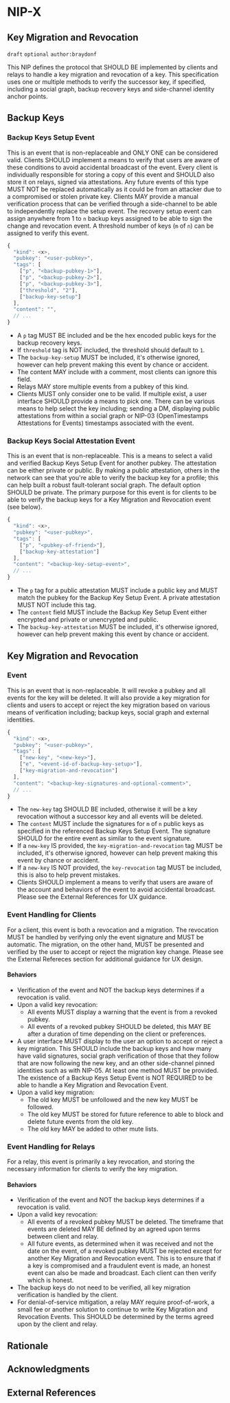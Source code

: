 NIP-X
=====

Key Migration and Revocation
------

`draft` `optional` `author:braydonf`

This NIP defines the protocol that SHOULD BE implemented by clients and relays to handle a key migration and revocation of a key. This specification uses one or multiple methods to verify the successor key, if specified, including a social graph, backup recovery keys and side-channel identity anchor points.

## Backup Keys

### Backup Keys Setup Event

This is an event that is non-replaceable and ONLY ONE can be considered valid. Clients SHOULD implement a means to verify that users are aware of these conditions to avoid accidental broadcast of the event. Every client is individually responsible for storing a copy of this event and SHOULD also store it on relays, signed via attestations. Any future events of this type MUST NOT be replaced automatically as it could be from an attacker due to a compromised or stolen private key. Clients MAY provide a manual verification process that can be verified through a side-channel to be able to independently replace the setup event. The recovery setup event can assign anywhere from 1 to `n` backup keys assigned to be able to sign the change and revocation event. A threshold number of keys (`m` of `n`) can be assigned to verify this event.

```js
{
  "kind": <x>,
  "pubkey": "<user-pubkey>",
  "tags": [
    ["p", "<backup-pubkey-1>"],
    ["p", "<backup-pubkey-2>"],
    ["p", "<backup-pubkey-3>"],
    ["threshold", "2"],
    ["backup-key-setup"]
  ],
  "content": "",
  // ...
}
```

* A `p` tag MUST BE included and be the hex encoded public keys for the backup recovery keys.
* If `threshold` tag is NOT included, the threshold should default to `1`.
* The `backup-key-setup` MUST be included, it's otherwise ignored, however can help prevent making this event by chance or accident.
* The content MAY include with a comment, most clients can ignore this field.
* Relays MAY store multiple events from a pubkey of this kind.
* Clients MUST only consider one to be valid. If multiple exist, a user interface SHOULD provide a means to pick one. There can be various means to help select the key including; sending a DM, displaying public attestations from within a social graph or NIP-03 (OpenTimestamps Attestations for Events) timestamps associated with the event.

### Backup Keys Social Attestation Event

This is an event that is non-replaceable. This is a means to select a valid and verified Backup Keys Setup Event for another pubkey. The attestation can be either private or public. By making a public attestation, others in the network can see that you're able to verify the backup key for a profile; this can help built a robust fault-tolerant social graph. The default option SHOULD be private. The primary purpose for this event is for clients to be able to verify the backup keys for a Key Migration and Revocation event (see below).

```js
{
  "kind": <x>,
  "pubkey": "<user-pubkey>",
  "tags": [
    ["p", "<pubkey-of-friend>"],
    ["backup-key-attestation"]
  ],
  "content": "<backup-key-setup-event>",
  // ...
}
```

* The `p` tag for a public attestation MUST include a public key and MUST match the pubkey for the Backup Key Setup Event. A private attestation MUST NOT include this tag.
* The `content` field MUST include the Backup Key Setup Event either encrypted and private or unencrypted and public.
* The `backup-key-attestation` MUST be included, it's otherwise ignored, however can help prevent making this event by chance or accident.

## Key Migration and Revocation

### Event

This is an event that is non-replaceable. It will revoke a pubkey and all events for the key will be deleted. It will also provide a key migration for clients and users to accept or reject the key migration based on various means of verification including; backup keys, social graph and external identities.

```js
{
  "kind": <x>,
  "pubkey": "<user-pubkey>",
  "tags": [
    ["new-key", "<new-key>"],
    ["e", "<event-id-of-backup-key-setup>"],
    ["key-migration-and-revocation"]
  ],
  "content": "<backup-key-signatures-and-optional-comment>",
  // ...
}
```

* The `new-key` tag SHOULD BE included, otherwise it will be a key revocation without a successor key and all events will be deleted.
* The `content` MUST include the signatures for `m` of `n` public keys as specified in the referenced Backup Keys Setup Event. The signature SHOULD for the entire event as similar to the event signature.
* If a `new-key` IS provided, the `key-migration-and-revocation` tag MUST be included, it's otherwise ignored, however can help prevent making this event by chance or accident.
* If a `new-key` IS NOT provided, the `key-revocation` tag MUST be included, this is also to help prevent mistakes.
* Clients SHOULD implement a means to verify that users are aware of the account and behaviors of the event to avoid accidental broadcast. Please see the External References for UX guidance.

### Event Handling for Clients

For a client, this event is both a revocation and a migration. The revocation MUST be handled by verifying only the event signature and MUST be automatic. The migration, on the other hand, MUST be presented and verified by the user to accept or reject the migration key change. Please see the External Refereces section for additional guidance for UX design.

#### Behaviors
- Verification of the event and NOT the backup keys determines if a revocation is valid.
- Upon a valid key revocation:
  - All events MUST display a warning that the event is from a revoked pubkey.
  - All events of a revoked pubkey SHOULD be deleted, this MAY BE after a duration of time depending on the client or preferences.
- A user interface MUST display to the user an option to accept or reject a key migration. This SHOULD include the backup keys and how many have valid signatures, social graph verification of those that they follow that are now following the new key, and an other side-channel pinned identities such as with NIP-05. At least one method MUST be provided. The existence of a Backup Keys Setup Event is NOT REQUIRED to be able to handle a Key Migration and Revocation Event.
- Upon a valid key migration:
  - The old key MUST be unfollowed and the new key MUST be followed.
  - The old key MUST be stored for future reference to able to block and delete future events from the old key.
  - The old key MAY be added to other mute lists.

### Event Handling for Relays

For a relay, this event is primarily a key revocation, and storing the necessary information for clients to verify the key migration.

#### Behaviors
- Verification of the event and NOT the backup keys determines if a revocation is valid.
- Upon a valid key revocation:
  - All events of a revoked pubkey MUST be deleted. The timeframe that events are deleted MAY BE defined by an agreed upon terms between client and relay.
  - All future events, as determined when it was received and not the date on the event, of a revoked pubkey MUST be rejected except for another Key Migration and Revocation event. This is to ensure that if a key is compromised and a fraudulent event is made, an honest event can also be made and broadcast. Each client can then verify which is honest.
- The backup keys do not need to be verified, all key migration verification is handled by the client.
- For denial-of-service mitigation, a relay MAY require proof-of-work, a small fee or another solution to continue to write Key Migration and Revocation Events. This SHOULD be determined by the terms agreed upon by the client and relay.

## Rationale

## Acknowledgments

## External References
